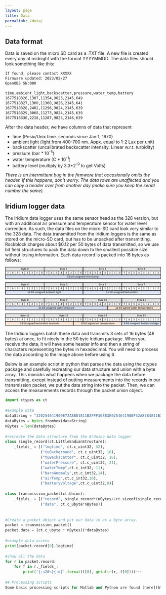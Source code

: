 ```yaml
---
layout: page
title: Data
permalink: /data/
---
```


## Data format
Data is saved on the micro SD card as a .TXT file. A new file is created every day at midnight with the format YYYYMMDD. The data files should look something like this: 
~~~
If found, please contact XXXXX
Firmware updated: 2023/02/27
OpenOBS SN:000

time,ambient_light,backscatter,pressure,water_temp,battery
1677518326,1307,11354,9823,2145,649
1677518327,1300,11360,9826,2145,641
1677518328,2402,11296,9824,2145,639
1677518329,3068,11273,9824,2145,639
1677518330,2218,11287,9823,2146,639
~~~

After the data header, we have columns of data that represent
* time (Posix/Unix time. seconds since Jan 1, 1970)
* ambient light (light from 400-700 nm. Appx. equal to 1-2 Lux per unit)
* backscatter (uncalibrated backscatter intensity. Linear w.r.t. turbidity)
* pressure (bar * 10<sup>-5</sup>)
* water temperature (C * 10<sup>-1</sup>)
* battery level (multiply by 3.3*2<sup>-9</sup> to get Volts)

*There is an intermittent bug in the firmware that occasionally omits the header. If this happens, don't worry. The data rows are unaffected and you can copy a header over from another day (make sure you keep the serial number the same).*

## Iridium logger data
The Iridium data logger uses the same sensor head as the 328 version, but with an additional air pressure and temperature sensor for water level correction. As such, the data files on the micro-SD card look very similar to the 328 data. 
The data transmitted from the Iridium loggers is the same as stored on the micro-SD card, but has to be unpacked after transmitting. Rockblock charges about $0.12 per 50 bytes of data transmitted, so we use bit field structures to pack the data down to the smallest possible size without losing information. Each data record is packed into 16 bytes as follows: 

![image](./assets/images/IridiumBitField.png)

The Iridium loggers batch these data and transmits 3 sets of 16 bytes (48 bytes) at once, to fit nicely in the 50 byte Iridium package. When you receive the data, it will have some header info and then a string of characters representing the bytes in hexadecimal. You will need to process the data according to the image above before using it.

Below is an example script in python that parses the data using the ctypes package and carefully recreating our data structure and union with a byte array. This mimicks what happens when we package the data before transmitting, except instead of putting measurements into the records in our transmission packet, we put the data string into the packet. Then, we can access the measurements records through the packet union object.

~~~python
import ctypes as ct

#example data
dataString = "320254641900E72A8884811B2FFF36883E0254641900F52A8784811B36FF3685480254641A00F82A8A84811B34BF3685"
dataBytes = bytes.fromhex(dataString)
nBytes = len(dataBytes)

#recreate the data structure from the Arduino data logger
class single_record(ct.LittleEndianStructure):
    _fields_ = [("logtime", ct.c_uint32, 32),
                ("tuBackground", ct.c_uint32, 16),
                ("tuBackscatter", ct.c_uint32, 16),
                ("waterPressure", ct.c_uint32, 21),
                ("waterTemp",ct.c_int32, 11),
                ("baroAnomaly",ct.c_int32,14),
                ("airTemp",ct.c_int32,10),
                ("batteryVoltage",ct.c_uint32,8)]  
    
class transmission_packet(ct.Union):
    _fields_ = [("record", single_record*(nBytes//ct.sizeof(single_record))),
                ("data", ct.c_ubyte*nBytes)]
    

#Create a packet object and put our data in as a byte array.
packet = transmission_packet()
packet.data = (ct.c_ubyte * nBytes)(*dataBytes)

#example data access
print(packet.record[0].logtime)

#show all the data
for r in packet.record:
    for f in r._fields_:
        print('{:<20s}{:d}'.format(f[0], getattr(r, f[0])))~~~

## Processing scripts
Some basic processing scripts for Matlab and Python are found [here](https://github.com/tedlanghorst/OpenOBS-328/tree/main/scripts). I try to keep these updated but variations in sensor versions and development can make it messy. Check over the data headers and conversions if you use them.